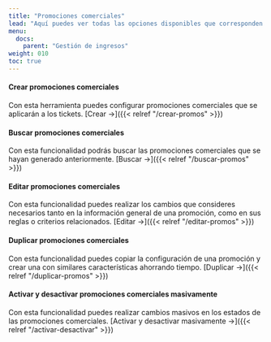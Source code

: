 ```yaml
---
title: "Promociones comerciales"
lead: "Aquí puedes ver todas las opciones disponibles que corresponden a promociones comerciales"
menu:
  docs:
    parent: "Gestión de ingresos"
weight: 010
toc: true
---
```


#### Crear promociones comerciales

Con esta herramienta puedes configurar promociones comerciales que se aplicarán a los tickets. [Crear →]({{< relref "/crear-promos" >}})

#### Buscar promociones comerciales

Con esta funcionalidad podrás buscar las promociones comerciales que se hayan generado anteriormente. [Buscar →]({{< relref "/buscar-promos" >}})

#### Editar promociones comerciales

Con esta funcionalidad puedes realizar los cambios que consideres necesarios tanto en la información general de una promoción, como en sus reglas o criterios relacionados. [Editar →]({{< relref "/editar-promos" >}})

#### Duplicar promociones comerciales

Con esta funcionalidad puedes copiar la configuración de una promoción y crear una con similares características ahorrando tiempo. [Duplicar →]({{< relref "/duplicar-promos" >}})

#### Activar y desactivar promociones comerciales masivamente

Con esta funcionalidad puedes realizar cambios masivos en los estados de las promociones comerciales. [Activar y desactivar masivamente →]({{< relref "/activar-desactivar" >}})
